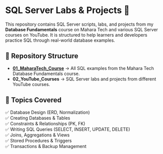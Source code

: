 # SQL Server Labs & Projects 🚀

This repository contains SQL Server scripts, labs, and projects from my **Database Fundamentals** course on Mahara Tech and various SQL Server courses on YouTube. It is structured to help learners and developers practice SQL through real-world database examples.

## 📂 Repository Structure

- **[01_MaharaTech_Course](https://maharatech.gov.eg/course/view.php?id=740)** → All SQL examples from the Mahara Tech Database Fundamentals course.
- **02_YouTube_Courses** → SQL Server labs and projects from different YouTube courses.

## 📌 Topics Covered
✅ Database Design (ERD, Normalization)  
✅ Creating Databases & Tables  
✅ Constraints & Relationships (PK, FK)  
✅ Writing SQL Queries (SELECT, INSERT, UPDATE, DELETE)  
✅ Joins, Aggregations & Views  
✅ Stored Procedures & Triggers  
✅ Transactions & Backup Management  
